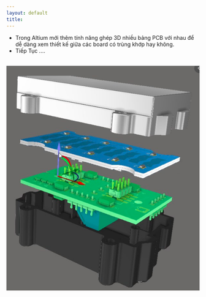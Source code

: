 ```yaml
---
layout: default
title: 
---
```


- Trong Altium mới thêm tính năng ghép 3D nhiều bảng PCB với nhau để dễ dàng xem thiết kế giữa các board có trùng khớp hay không.
- Tiếp Tục .... 

<br>  
<img src="/docs/Picture/Altium/MultiBoard.png" alt="Flowers in Chania" > 

